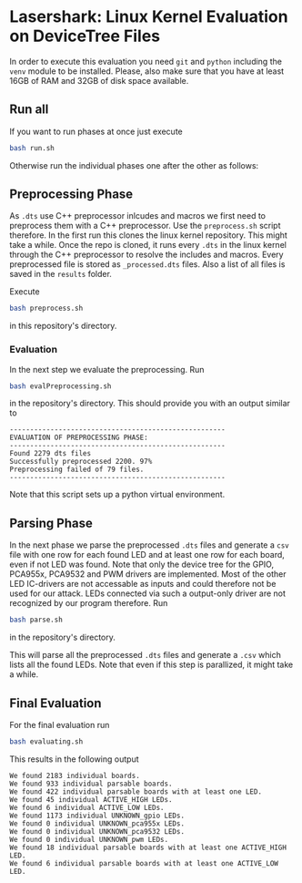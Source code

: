 # Lasershark: Linux Kernel Evaluation on DeviceTree Files

In order to execute this evaluation you need `git` and `python` including the `venv` module to be installed. Please, also make sure that you have at least 16GB of RAM and 32GB of disk space available.

## Run all
If you want to run phases at once just execute
```bash
bash run.sh
```

Otherwise run the individual phases one after the other as follows:

## Preprocessing Phase
As `.dts` use C++ preprocessor inlcudes and macros we first need to preprocess them with a C++ preprocessor. Use the `preprocess.sh` script therefore. In the first run this clones the linux kernel repository. This might take a while. Once the repo is cloned, it runs every `.dts` in the linux kernel through the C++ preprocessor to resolve the includes and macros. Every preprocessed file is stored as `_processed.dts` files. Also a list of all files is saved in the `results` folder.

Execute
```bash
bash preprocess.sh
```
in this repository's directory.


### Evaluation
In the next step we evaluate the preprocessing. Run

```bash
bash evalPreprocessing.sh
```
in the repository's directory. This should provide you with an output similar to 

```
-----------------------------------------------------
EVALUATION OF PREPROCESSING PHASE:
-----------------------------------------------------
Found 2279 dts files
Successfully preprocessed 2200. 97%
Preprocessing failed of 79 files.
-----------------------------------------------------
```

Note that this script sets up a python virtual environment.

## Parsing Phase
In the next phase we parse the preprocessed `.dts` files and generate a `csv` file with one row for each found LED and at least one row for each board, even if not LED was found. Note that only the device tree for the GPIO, PCA955x, PCA9532 and PWM drivers are implemented. Most of the other LED IC-drivers are not accessable as inputs and could therefore not be used for our attack. LEDs connected via such a output-only driver are not recognized by our program therefore. Run

```bash
bash parse.sh
```

in the repository's directory.

This will parse all the preprocessed `.dts` files and generate a `.csv` which lists all the found LEDs. Note that even if this step is parallized, it might take a while.

## Final Evaluation
For the final evaluation run

```bash
bash evaluating.sh
```

This results in the following output

```
We found 2183 individual boards.
We found 933 individual parsable boards.
We found 422 individual parsable boards with at least one LED.
We found 45 individual ACTIVE_HIGH LEDs.
We found 6 individual ACTIVE_LOW LEDs.
We found 1173 individual UNKNOWN_gpio LEDs.
We found 0 individual UNKNOWN_pca955x LEDs.
We found 0 individual UNKNOWN_pca9532 LEDs.
We found 0 individual UNKNOWN_pwm LEDs.
We found 18 individual parsable boards with at least one ACTIVE_HIGH LED.
We found 6 individual parsable boards with at least one ACTIVE_LOW LED.
```


